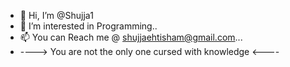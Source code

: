 - 👋 Hi, I’m @Shujja1
- 👀 I’m interested in Programming..
- 📫 You can Reach me @ shujjaehtisham@gmail.com...
- ----> You are not the only one cursed with knowledge <----
<!---
Shujja1/Shujja1 is a ✨ special ✨ repository because its `README.md` (this file) appears on your GitHub profile.
You can click the Preview link to take a look at your changes.
--->

